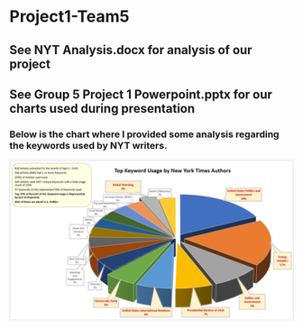 # Project1-Team5

## See NYT Analysis.docx for analysis of our project

## See Group 5 Project 1 Powerpoint.pptx for our charts used during presentation

### Below is the chart where I provided some analysis regarding the keywords used by NYT writers.

![Keywords](images/Keyword_Usage_by_NYT_Writers.PNG)
